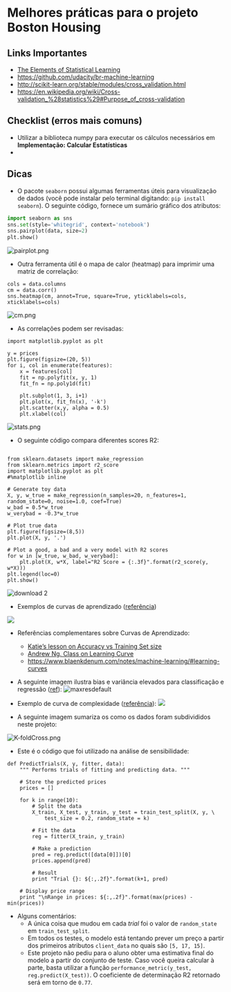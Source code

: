 # Melhores práticas para o projeto Boston Housing

## Links Importantes
- [The Elements of Statistical Learning](https://web.stanford.edu/~hastie/ElemStatLearn/)
- https://github.com/udacity/br-machine-learning
- http://scikit-learn.org/stable/modules/cross_validation.html
- https://en.wikipedia.org/wiki/Cross-validation_%28statistics%29#Purpose_of_cross-validation

## Checklist (erros mais comuns)
- Utilizar a biblioteca numpy para executar os cálculos necessários em **Implementação: Calcular Estatísticas**
- 


## Dicas
- O pacote `seaborn` possui algumas ferramentas úteis para visualização de dados (você pode instalar pelo terminal digitando: `pip install seaborn`). O seguinte código, fornece um sumário gráfico dos atributos:
```py
import seaborn as sns
sns.set(style='whitegrid', context='notebook')
sns.pairplot(data, size=2)
plt.show()
```
![pairplot.png](https://udacity-reviews-uploads.s3.amazonaws.com/_attachments/38140/1495310213/pairplot.png)

- Outra ferramenta útil é o mapa de calor (heatmap) para imprimir uma matriz de correlação:
```
cols = data.columns
cm = data.corr()
sns.heatmap(cm, annot=True, square=True, yticklabels=cols, xticklabels=cols)
```
![cm.png](https://udacity-reviews-uploads.s3.amazonaws.com/_attachments/38140/1495310199/cm.png)

- As correlações podem ser revisadas:

```
import matplotlib.pyplot as plt

y = prices
plt.figure(figsize=(20, 5))
for i, col in enumerate(features):    
    x = features[col]
    fit = np.polyfit(x, y, 1)
    fit_fn = np.poly1d(fit) 
    
    plt.subplot(1, 3, i+1)
    plt.plot(x, fit_fn(x), '-k')
    plt.scatter(x,y, alpha = 0.5)
    plt.xlabel(col)
```

![stats.png](https://udacity-github-sync-content.s3.amazonaws.com/_attachments/38140/1481316690/stats.png)

- O seguinte código compara diferentes scores R2:
```

from sklearn.datasets import make_regression
from sklearn.metrics import r2_score
import matplotlib.pyplot as plt
#%matplotlib inline

# Generate toy data
X, y, w_true = make_regression(n_samples=20, n_features=1, random_state=0, noise=1.0, coef=True)
w_bad = 0.5*w_true
w_verybad = -0.3*w_true

# Plot true data
plt.figure(figsize=(8,5))
plt.plot(X, y, '.')

# Plot a good, a bad and a very model with R2 scores
for w in [w_true, w_bad, w_verybad]:
    plt.plot(X, w*X, label="R2 Score = {:.3f}".format(r2_score(y, w*X)))
plt.legend(loc=0)
plt.show()
```
![download 2](https://user-images.githubusercontent.com/5733246/51628193-7c3df200-1f2b-11e9-906c-667c9184ce70.png)

- Exemplos de curvas de aprendizado ([referência](https://sebastianraschka.com/faq/docs/ml-solvable.html))

![](https://sebastianraschka.com/images/faq/ml-solvable/bias-variance.png)

- Referências complementares sobre Curvas de Aprendizado:

    - [Katie’s lesson on Accuracy vs Training Set size](https://www.youtube.com/watch?v=9w1Yi5nMNgw)
    - [Andrew Ng. Class on Learning Curve](https://www.coursera.org/learn/machine-learning/lecture/Kont7/learning-curves)
    - https://www.blaenkdenum.com/notes/machine-learning/#learning-curves

- A seguinte imagem ilustra bias e variância elevados para classificação e regressão ([ref](https://www.youtube.com/watch?v=dBLZg-RqoLg)):
![maxresdefault](https://i.ytimg.com/vi/dBLZg-RqoLg/maxresdefault.jpg)

- Exemplo de curva de complexidade ([referência](https://jakevdp.github.io/PythonDataScienceHandbook/05.03-hyperparameters-and-model-validation.html)):
![](https://jakevdp.github.io/PythonDataScienceHandbook/figures/05.03-validation-curve.png)

- A seguinte imagem sumariza os como os dados foram subdivididos neste projeto:

![K-foldCross.png](https://udacity-github-sync-content.s3.amazonaws.com/_attachments/38140/1485736387/K-foldCross.png)

- Este é o código que foi utilizado na análise de sensibilidade:
```
def PredictTrials(X, y, fitter, data):
    """ Performs trials of fitting and predicting data. """

    # Store the predicted prices
    prices = []

    for k in range(10):
        # Split the data
        X_train, X_test, y_train, y_test = train_test_split(X, y, \
            test_size = 0.2, random_state = k)
        
        # Fit the data
        reg = fitter(X_train, y_train)
        
        # Make a prediction
        pred = reg.predict([data[0]])[0]
        prices.append(pred)
        
        # Result
        print "Trial {}: ${:,.2f}".format(k+1, pred)

    # Display price range
    print "\nRange in prices: ${:,.2f}".format(max(prices) - min(prices))
```

- Alguns comentários:
    - A única coisa que mudou em cada *trial* foi o valor de `random_state` em `train_test_split`. 
    - Em todos os testes, o modelo está tentando prever um preço a partir dos primeiros atributos `client_data` no quais são `[5, 17, 15]`.
    - Este projeto não pediu para o aluno obter uma estimativa final do modelo a partir do conjunto de teste. Caso você queira calcular à parte, basta utilizar a função `performance_metric(y_test, reg.predict(X_test))`. O coeficiente de determinação R2 retornado será em torno de `0.77`.


